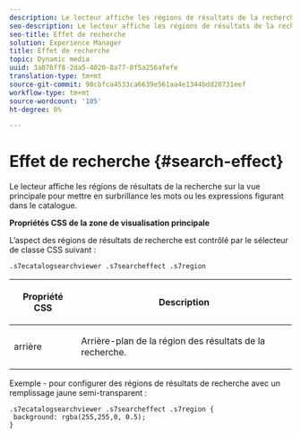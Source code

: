 ```yaml
---
description: Le lecteur affiche les régions de résultats de la recherche sur la vue principale pour mettre en surbrillance les mots ou les expressions figurant dans le catalogue.
seo-description: Le lecteur affiche les régions de résultats de la recherche sur la vue principale pour mettre en surbrillance les mots ou les expressions figurant dans le catalogue.
seo-title: Effet de recherche
solution: Experience Manager
title: Effet de recherche
topic: Dynamic media
uuid: 3a076ff8-2da5-4020-8a77-8f5a256afefe
translation-type: tm+mt
source-git-commit: 90cbfca4533ca6639e561aa4e1344bdd20731eef
workflow-type: tm+mt
source-wordcount: '105'
ht-degree: 0%

---
```



# Effet de recherche {#search-effect}

Le lecteur affiche les régions de résultats de la recherche sur la vue principale pour mettre en surbrillance les mots ou les expressions figurant dans le catalogue.

<!--<a id="section_061E550C1C1D4DB2BD663A898895B38C"></a>-->

**Propriétés CSS de la zone de visualisation principale**

L’aspect des régions de résultats de recherche est contrôlé par le sélecteur de classe CSS suivant :

`.s7ecatalogsearchviewer .s7searcheffect .s7region`

<table id="table_94EE3F5BBE4547C0B4943471CEE7EDE4"> 
 <thead> 
  <tr> 
   <th colname="col1" class="entry"> <p> Propriété CSS </p> </th> 
   <th colname="col2" class="entry"> <p>Description </p> </th> 
  </tr> 
 </thead>
 <tbody> 
  <tr> 
   <td colname="col1"> <p> <span class="codeph"> arrière  </span> </p> </td> 
   <td colname="col2"> <p>Arrière-plan de la région des résultats de la recherche. </p> </td> 
  </tr> 
 </tbody> 
</table>

Exemple - pour configurer des régions de résultats de recherche avec un remplissage jaune semi-transparent :

```
.s7ecatalogsearchviewer .s7searcheffect .s7region { 
 background: rgba(255,255,0, 0.5); 
}
```

